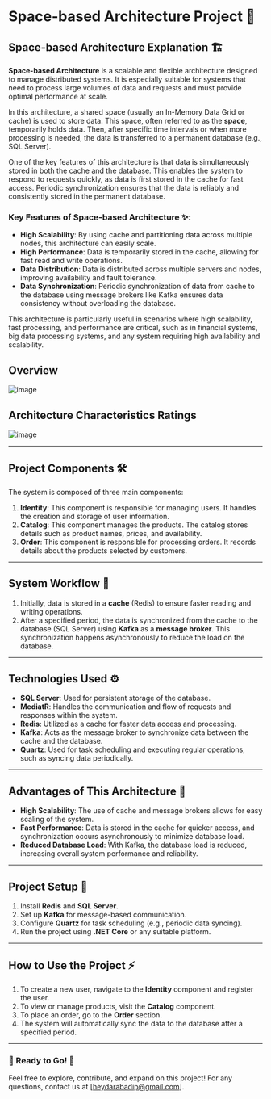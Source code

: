 # Space-based Architecture Project 🚀

## Space-based Architecture Explanation 🏗️

**Space-based Architecture** is a scalable and flexible architecture designed to manage distributed systems. It is especially suitable for systems that need to process large volumes of data and requests and must provide optimal performance at scale.

In this architecture, a shared space (usually an In-Memory Data Grid or cache) is used to store data. This space, often referred to as the **space**, temporarily holds data. Then, after specific time intervals or when more processing is needed, the data is transferred to a permanent database (e.g., SQL Server).

One of the key features of this architecture is that data is simultaneously stored in both the cache and the database. This enables the system to respond to requests quickly, as data is first stored in the cache for fast access. Periodic synchronization ensures that the data is reliably and consistently stored in the permanent database.

### Key Features of Space-based Architecture ✨:

- **High Scalability**: By using cache and partitioning data across multiple nodes, this architecture can easily scale.
- **High Performance**: Data is temporarily stored in the cache, allowing for fast read and write operations.
- **Data Distribution**: Data is distributed across multiple servers and nodes, improving availability and fault tolerance.
- **Data Synchronization**: Periodic synchronization of data from cache to the database using message brokers like Kafka ensures data consistency without overloading the database.

This architecture is particularly useful in scenarios where high scalability, fast processing, and performance are critical, such as in financial systems, big data processing systems, and any system requiring high availability and scalability.

## Overview
![image](https://github.com/user-attachments/assets/007965c0-9e2a-4144-8ab5-d05ff55993ad)

## Architecture Characteristics Ratings

![image](https://github.com/user-attachments/assets/db31761e-05f6-4d8f-bdae-2cfd62a20d31)


---

## Project Components 🛠️

The system is composed of three main components:

1. **Identity**: This component is responsible for managing users. It handles the creation and storage of user information.
2. **Catalog**: This component manages the products. The catalog stores details such as product names, prices, and availability.
3. **Order**: This component is responsible for processing orders. It records details about the products selected by customers.

---

## System Workflow 🔄

1. Initially, data is stored in a **cache** (Redis) to ensure faster reading and writing operations.
2. After a specified period, the data is synchronized from the cache to the database (SQL Server) using **Kafka** as a **message broker**. This synchronization happens asynchronously to reduce the load on the database.

---

## Technologies Used ⚙️

- **SQL Server**: Used for persistent storage of the database.
- **MediatR**: Handles the communication and flow of requests and responses within the system.
- **Redis**: Utilized as a cache for faster data access and processing.
- **Kafka**: Acts as the message broker to synchronize data between the cache and the database.
- **Quartz**: Used for task scheduling and executing regular operations, such as syncing data periodically.

---

## Advantages of This Architecture 🌟

- **High Scalability**: The use of cache and message brokers allows for easy scaling of the system.
- **Fast Performance**: Data is stored in the cache for quicker access, and synchronization occurs asynchronously to minimize database load.
- **Reduced Database Load**: With Kafka, the database load is reduced, increasing overall system performance and reliability.

---

## Project Setup 🔧

1. Install **Redis** and **SQL Server**.
2. Set up **Kafka** for message-based communication.
3. Configure **Quartz** for task scheduling (e.g., periodic data syncing).
4. Run the project using **.NET Core** or any suitable platform.

---

## How to Use the Project ⚡

1. To create a new user, navigate to the **Identity** component and register the user.
2. To view or manage products, visit the **Catalog** component.
3. To place an order, go to the **Order** section.
4. The system will automatically sync the data to the database after a specified period.

---

### 🏁 Ready to Go! 🚀

Feel free to explore, contribute, and expand on this project! For any questions, contact us at [heydarabadip@gmail.com].
